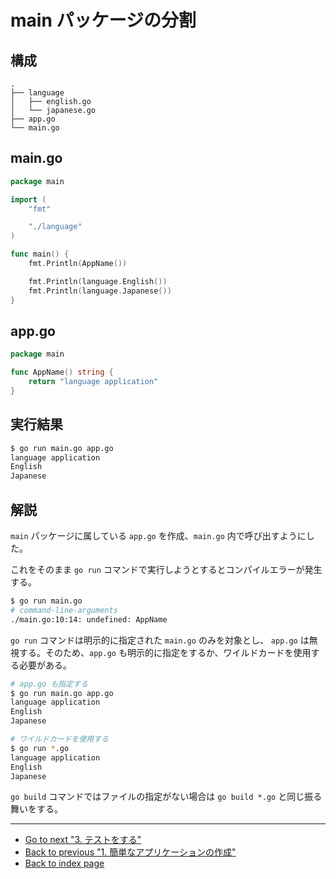 # main パッケージの分割

## 構成

```text
.
├── language
│   ├── english.go
│   └── japanese.go
├── app.go
└── main.go
```

## main.go

<!-- markdownlint-disable MD010 -->

```go
package main

import (
	"fmt"

	"./language"
)

func main() {
	fmt.Println(AppName())

	fmt.Println(language.English())
	fmt.Println(language.Japanese())
}
```

<!-- markdownlint-enable MD010 -->

## app.go

<!-- markdownlint-disable MD010 -->

```go
package main

func AppName() string {
	return "language application"
}
```

<!-- markdownlint-enable MD010 -->

## 実行結果

```bash
$ go run main.go app.go
language application
English
Japanese
```

## 解説

`main` パッケージに属している `app.go` を作成、`main.go` 内で呼び出すようにした。

これをそのまま `go run` コマンドで実行しようとするとコンパイルエラーが発生する。

```bash
$ go run main.go
# command-line-arguments
./main.go:10:14: undefined: AppName
```

`go run` コマンドは明示的に指定された `main.go` のみを対象とし、 `app.go` は無視する。そのため、`app.go` も明示的に指定をするか、ワイルドカードを使用する必要がある。

```bash
# app.go も指定する
$ go run main.go app.go
language application
English
Japanese

# ワイルドカードを使用する
$ go run *.go
language application
English
Japanese
```

`go build` コマンドではファイルの指定がない場合は `go build *.go` と同じ振る舞いをする。

***

* [Go to next "3. テストをする"](./test.md)
* [Back to previous "1. 簡単なアプリケーションの作成"](./application.md)
* [Back to index page](../README.md)